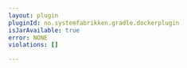 ```yaml
---
layout: plugin
pluginId: no.systemfabrikken.gradle.dockerplugin
isJarAvailable: true
error: NONE
violations: []

---
```

